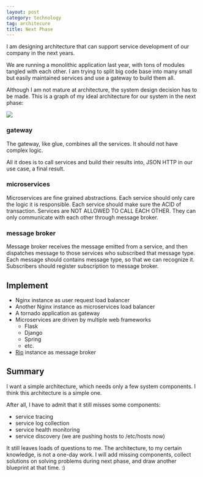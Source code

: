 ```yaml
---
layout: post
category: technology
tag: architecure
title: Next Phase
---
```


I am designing architecture that can support service development of our company in the next years.

We are running a monolithic application last year, with tons of modules tangled with each other.
I am trying to split big code base into many small but easily maintained services and use a gateway to build them all.

Although I am not mature at architecture, the system design decision has to be made.
This is a graph of my ideal architecture for our system in the next phase:

<img src='http://g.gravizo.com/g?
    digraph G {
    gateway -> service1;
    gateway -> service2;
    gateway -> service3;
    gateway -> service4;
    service1 -> message_broker;
    service2 -> message_broker;
    service3 -> message_broker;
    service4 -> message_broker;
    message_broker -> service1;
    message_broker -> service2;
    message_broker -> service3;
    message_broker -> service4;
    }
'>


### gateway

The gateway, like glue, combines all the services.
It should not have complex logic.

All it does is to call services and build their results into, JSON HTTP in our use case, a final result.

### microservices

Microservices are fine grained abstractions.
Each service should only care the logic it is responsible.
Each service should make sure the ACID of transaction.
Services are NOT ALLOWED TO CALL EACH OTHER.
They can only communicate with each other through message broker.

### message broker

Message broker receives the message emitted from a service,
and then dispatches message to those services who subscribed that message type.
Each message should contains message type, so that we can recognize it.
Subscribers should register subscription to message broker.

## Implement

* Nginx instance as user request load balancer
* Another Nginx instance as microservices load balancer
* A tornado application as gateway
* Microservices are driven by multiple web frameworks
  * Flask
  * Django
  * Spring
  * etc.
* [Rio](https://github.com/soasme/rio) instance as message broker

## Summary

I want a simple architecture, which needs only a few system components.
I think this architecture is a simple one.

After all, I have to admit that it still misses some components:

* service tracing
* service log collection
* service health monitoring
* service discovery (we are pushing hosts to /etc/hosts now)

It still leaves loads of questions to me.
The architecture, to my certain knowledge, is not a one-day work.
I will add missing components, collect solutions on solving problems during next phase,
and draw another blueprint at that time. :)
